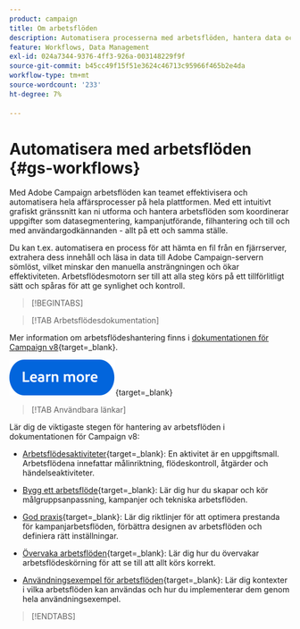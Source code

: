```yaml
---
product: campaign
title: Om arbetsflöden
description: Automatisera processerna med arbetsflöden, hantera data och målgrupper, skicka meddelanden med mera
feature: Workflows, Data Management
exl-id: 024a7344-9376-4ff3-926a-003148229f9f
source-git-commit: b45cc49f15f51e3624c46713c95966f465b2e4da
workflow-type: tm+mt
source-wordcount: '233'
ht-degree: 7%

---
```


# Automatisera med arbetsflöden {#gs-workflows}

Med Adobe Campaign arbetsflöden kan teamet effektivisera och automatisera hela affärsprocesser på hela plattformen. Med ett intuitivt grafiskt gränssnitt kan ni utforma och hantera arbetsflöden som koordinerar uppgifter som datasegmentering, kampanjutförande, filhantering och till och med användargodkännanden - allt på ett och samma ställe.

Du kan t.ex. automatisera en process för att hämta en fil från en fjärrserver, extrahera dess innehåll och läsa in data till Adobe Campaign-servern sömlöst, vilket minskar den manuella ansträngningen och ökar effektiviteten. Arbetsflödesmotorn ser till att alla steg körs på ett tillförlitligt sätt och spåras för att ge synlighet och kontroll.

>[!BEGINTABS]

>[!TAB Arbetsflödesdokumentation]

Mer information om arbetsflödeshantering finns i [dokumentationen för Campaign v8](https://experienceleague.adobe.com/docs/campaign/automation/workflows/introduction/about-workflows.html?lang=sv-SE){target=_blank}.


[![bild](../../assets/do-not-localize/learn-more-button.svg)](https://experienceleague.adobe.com/docs/campaign/automation/workflows/introduction/about-workflows.html?lang=sv-SE){target=_blank}


>[!TAB Användbara länkar]

Lär dig de viktigaste stegen för hantering av arbetsflöden i dokumentationen för Campaign v8:

* [Arbetsflödesaktiviteter](https://experienceleague.adobe.com/docs/campaign/automation/workflows/wf-activities/activities.html?lang=sv-SE){target=_blank}: En aktivitet är en uppgiftsmall. Arbetsflödena innefattar målinriktning, flödeskontroll, åtgärder och händelseaktiviteter.

* [Bygg ett arbetsflöde](https://experienceleague.adobe.com/docs/campaign/automation/workflows/introduction/build-a-workflow.html?lang=sv-SE){target=_blank}: Lär dig hur du skapar och kör målgruppsanpassning, kampanjer och tekniska arbetsflöden.

* [God praxis](https://experienceleague.adobe.com/docs/campaign/automation/workflows/introduction/workflow-best-practices.html?lang=sv-SE){target=_blank}: Lär dig riktlinjer för att optimera prestanda för kampanjarbetsflöden, förbättra designen av arbetsflöden och definiera rätt inställningar.

* [Övervaka arbetsflöden](https://experienceleague.adobe.com/docs/campaign/automation/workflows/monitoring-workflows/monitor-workflow-execution.html?lang=sv-SE){target=_blank}: Lär dig hur du övervakar arbetsflödeskörning för att se till att allt körs korrekt.

* [Användningsexempel för arbetsflöden](https://experienceleague.adobe.com/docs/campaign/automation/workflows/use-cases/workflow-use-cases.html?lang=sv-SE){target=_blank}: Lär dig kontexter i vilka arbetsflöden kan användas och hur du implementerar dem genom hela användningsexempel.


>[!ENDTABS]





<!--

Adobe Campaign uses workflows to:

* Carry out targeting campaigns. [Learn more](building-a-workflow.md#implementation-steps-)
* Build campaigns: for each campaign, the **[!UICONTROL Workflow]** tab lets you build the target and create the deliveries. [Learn more](building-a-workflow.md#campaign-workflows)
* Perform technical processes: cleanup, collecting tracking information or provisional calculations. [Learn more](building-a-workflow.md#technical-workflows)

A workflow can mean both a process definition (the workflow model, which is a representation of what is supposed to happen) and an instance of this process (a workflow instance, which is a representation of what is actually happening).

The workflow template describes the various tasks to be performed and how they are linked together. The task templates are called activities and are represented by icons. They are linked together by transitions.

![](assets/example1.png)

Each workflow contains:

* **[!UICONTROL Activities]**

  An activity describes a task template. The various activities available are represented on the diagram by icons. Each type has common properties and specific properties. For example, while all activities have a name and label, only the **[!UICONTROL Approval]** activity has an assignment.

  In a workflow diagram, a given activity can produce multiple tasks, in particular when there is a loop or recurrent (periodic) actions.

  All workflow activities are listed in [this section](about-activities.md), including use cases and samples.

* **[!UICONTROL Transitions]**

  Transitions enable you to link activities and to define their sequence. A transition links a source activity to a destination activity. There are several sorts of transitions, which depend on the source activity. Some transitions have additional parameters such as a duration, a condition or a filter.

  A transition which is not linked to a destination activity is colored orange and the arrow head is shown as a diamond.

  >[!NOTE]
  >
  >A workflow containing unterminated transitions can still be executed: a warning message will be generated and the workflow will pause once it reaches the transition but it will not generate an error. It is thus possible to start a workflow without it being finished and to add to it as you go along.

  For more information about how to build a workflow, refer to [this section](building-a-workflow.md).

* **[!UICONTROL Worktables]**

  The worktable contains all the information carried by the transition. Each workflow uses several worktables. The data conveyed in these tables can be accelerated and used throughout the workflow's life cycle, as long as it is not purged. Indeed, unneeded tables are purged each time the workflow is passivated, and possibly during the execution of the largest workflows to avoid overloading the server.

  Learn more on workflow data and tables in [this section](how-to-use-workflow-data.md).

## Key principles and best practices{#principles-workflows}

Refer to these sections to find guidance and best practices to automate processes with workflows:

* Learn more about workflow activities in [this page](how-to-use-workflow-data.md).
* Learn how to build a workflow in [this section](building-a-workflow.md).
* Discover how to use workflows to import data in Campaign in [this section](../../platform/using/import-export-workflows.md).
* Workflow best practices are detailed in [this page](workflow-best-practices.md).
* Find guidance about workflow execution in [this section](starting-a-workflow.md).
* Learn how to monitor workflows in [this page](monitoring-workflow-execution.md).
* Learn how to grant access to users to use workflows in [this page](managing-rights.md).

-->